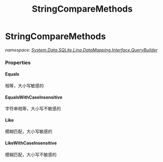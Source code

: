 ﻿---
title: StringCompareMethods
---

# StringCompareMethods
_namespace: [System.Data.SQLite.Linq.DataMapping.Interface.QueryBuilder](N-System.Data.SQLite.Linq.DataMapping.Interface.QueryBuilder.html)_





### Properties

#### Equals
相等，大小写敏感的
#### EqualsWithCaseInsensitive
字符串相等，大小写不敏感的
#### Like
模糊匹配，大小写敏感的
#### LikeWithCaseInsensitive
模糊匹配，大小写不敏感的

